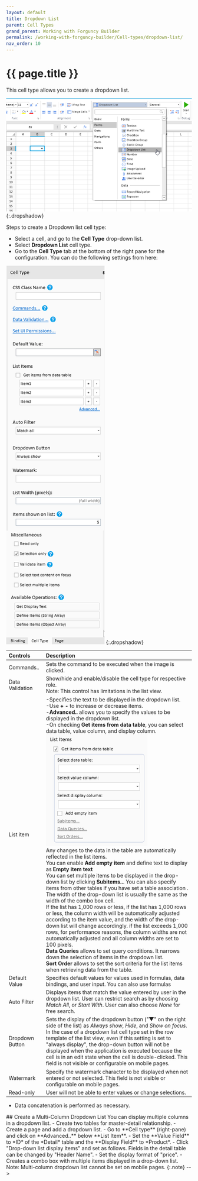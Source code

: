 ```yaml
---
layout: default
title: Dropdown List
parent: Cell Types
grand_parent: Working with Forguncy Builder
permalink: /working-with-forguncy-builder/Cell-types/dropdown-list/
nav_order: 10
---
```


# {{ page.title }}

This cell type allows you to create a dropdown list.

![dropdown_list_celltype](/assets/images/product-images/dropdown-list-celltype.png)
{:.dropshadow}

Steps to create a Dropdown list cell type:

- Select a cell, and go to the **Cell Type** drop-down list. 
- Select **Dropdown List** cell type. 
- Go to the **Cell Type** tab at the bottom of the right pane for the configuration.
You can do the following settings from here:

![dropdown_list_celltype_settings](/assets/images/product-images/dropdown-list-celltype_settings.png)
{:.dropshadow}

|Controls|Description|
|:--|:--|
|Commands..|Sets the command to be executed when the image is clicked.|
|Data Validation|Show/hide and enable/disable the cell type for respective role. <br/> Note: This control has limitations in the list view.|
|List item|-Specifies the text to be displayed in the dropdown list. <br/> -Use **+ -** to increase or decrease items. <br/> -**Advanced..** allows you to specify the values ​​to be displayed in the dropdown list. <br/> -On checking **Get items from data table**, you can select data table, value column, and display column. <br/> ![dropdown_list_celltype_settings-listitems](/assets/images/product-images/dropdown-list-celltype_settings_listitems.png) <br/> Any changes to the data in the table are automatically reflected in the list items. <br/>You can enable **Add empty item** and define text to display as **Empty item text** <br/> You can set multiple items to be displayed in the drop-down list by clicking **Subitems..**. You can also specify items from other tables if you have set a table association <!-- (see "Creating a multi-column combo box" on this page) -->. <br/> The width of the drop-down list is usually the same as the width of the combo box cell. <br/>If the list has 1,000 rows or less, if the list has 1,000 rows or less, the column width will be automatically adjusted according to the item value, and the width of the drop-down list will change accordingly. if the list exceeds 1,000 rows, for performance reasons, the column widths are not automatically adjusted and all column widths are set to 100 pixels. <!--In order to avoid this phenomenon, use the load on demand function and make sure that the number of rows read for the first time does not exceed 1,000.--> <br/> **Data Queries** allows to set query conditions. It narrows down the selection of items in the dropdown list. <br/> **Sort Order** allows to set the sort criteria for the list items when retrieving data from the table.|
|Default Value|Specifies default values ​​for values ​​used in formulas, data bindings, and user input. You can also use formulas|
|Auto Filter|Displays items that match the value entered by user in the dropdown list. User can restrict search as by choosing *Match All*, or *Start With*. User can also choose *None* for free search.|
|Dropdown Button| Sets the display of the dropdown button ("▼" on the right side of the list) as *Always show*, *Hide*, and *Show on focus*. <br/> In the case of a dropdown list cell type set in the row template of the list view, even if this setting is set to "always display", the drop-down button will not be displayed when the application is executed because the cell is in an edit state when the cell is double-clicked. This field is not visible or configurable on mobile pages.|
|Watermark|Specify the watermark character to be displayed when not entered or not selected. This field is not visible or configurable on mobile pages.|
|Read-only|User will not be able to enter values ​​or change selections.|

- Data concatenation is performed as necessary.

<!-->
## Create a Multi-Column Dropdown List

You can display multiple columns in a dropdown list.

- Create two tables for master-detail relationship.
- Create a page and add a dropdown list.
- Go to **Cell type** (right-pane) and click on **Advanced..** below **List Item**. 
- Set the **Value Field** to *ID* of the *Detail* table and the **Display Field** to *Product*.
- Click "Drop-down list display items" and set as follows. Fields in the detail table can be changed by "Header Name".
- Set the display format of "price".
- Creates a combo box with multiple items displayed in a drop-down list.

Note: Multi-column dropdown list cannot be set on mobile pages.
{:.note}
-->